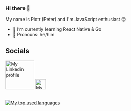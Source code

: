 ### Hi there 👋
My name is Piotr (Peter) and I'm JavaScript enthusiast 😊

- 🌱 I’m currently learning React Native & Go
- 🌈 Pronouns: he/him

## Socials
<a href="https://www.linkedin.com/in/piotr-pomierski-5078781b1/"><img width="90px" src="https://upload.wikimedia.org/wikipedia/commons/0/01/LinkedIn_Logo.svg" alt="My Linkedin profile"></a>
<a href="https://www.youtube.com/channel/UCxQyAwqs_qdLY9oZDmI7adg"><img width="32px" src="https://upload.wikimedia.org/wikipedia/commons/thumb/0/09/YouTube_full-color_icon_%282017%29.svg/1920px-YouTube_full-color_icon_%282017%29.svg.png" alt="My Youtube"></a>
##
<a href="https://github.com/anuraghazra/github-readme-stats"><img alt="My top used languages" src="https://github-readme-stats.vercel.app/api/top-langs/?username=Pomierski"><a/>

